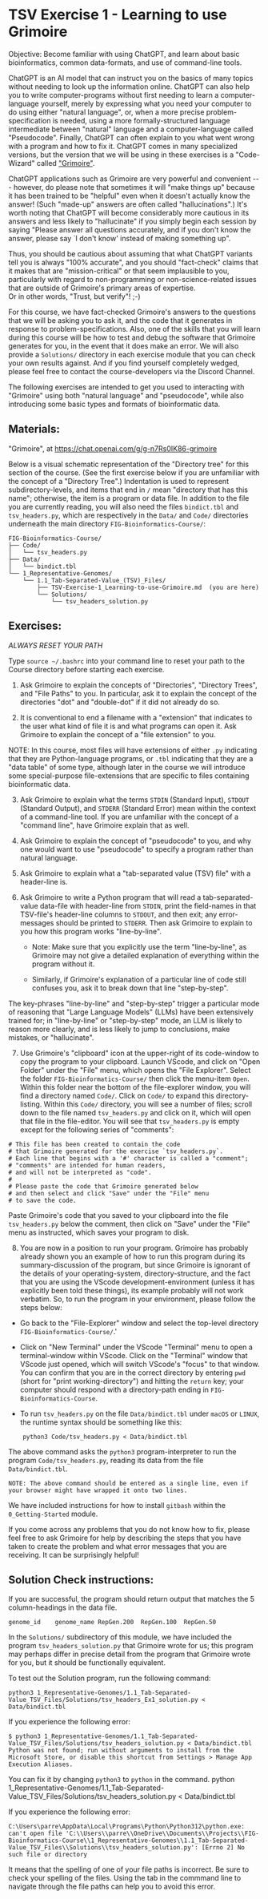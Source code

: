 # TSV Exercise 1 - Learning to use Grimoire

Objective: Become familiar with using ChatGPT, and learn about basic bioinformatics, common data-formats, and use of command-line tools.
 
ChatGPT is an AI model that can instruct you on the basics of many topics without needing to look up the information online. ChatGPT can also help you to write computer-programs without first needing to learn a computer-language yourself, merely by expressing what you need your computer to do using either "natural language", or, when a more precise problem-specification is needed, using a more formally-structured language intermediate between "natural" language and a computer-language called "Pseudocode".
Finally, ChatGPT can often explain to you what went wrong with a program and how to fix it. ChatGPT comes in many specialized versions, but the version that we will be using in these exercises is a "Code-Wizard" called ["Grimoire"](https://chat.openai.com/g/g-n7Rs0IK86-grimoire/).

ChatGPT applications such as Grimoire are very powerful and convenient --- however, do please note that sometimes it will "make things up" because it has been trained to be "helpful" even when it doesn't actually know the answer!
(Such "made-up" answers are often called "hallucinations".)
It's worth noting that ChatGPT will become considerably more cautious in its answers and less likely to "hallucinate" if you simply begin each session
by saying "Please answer all questions accurately, and if you don't know
the answer, please say `I don't know' instead of making something up".

Thus, you should be cautious about assuming that what ChatGPT variants tell you is always "100% accurate", and you should "fact-check" claims that it makes that are "mission-critical" or that seem implausible to you, particularly with regard
to non-programming or non-science-related issues that are outside of Grimoire's
primary areas of expertise.<br>
Or in other words, "Trust, but verify"! ;-)<br>

For this course, we have fact-checked Grimoire's answers to the questions
that we will be asking you to ask it, and the code that it generates
in response to problem-specifications.
Also, one of the skills that you will learn during this course will be
how to test and debug the software that Grimoire generates for you,
in the event that it does make an error.
We will also provide a `Solutions/` directory in each exercise module
that you can check your own results against. And if you find yourself
completely wedged, please feel free to contact the course-developers via the Discord Channel.

The following exercises are intended to get you used to interacting with "Grimoire" using both "natural language" and "pseudocode", while also introducing some basic types and formats of bioinformatic data.

## Materials: 

"Grimoire", at <https://chat.openai.com/g/g-n7Rs0IK86-grimoire>

Below is a visual schematic representation of the "Directory tree" for this section of the course. (See the first exercise below if you are unfamiliar with the concept of a "Directory Tree".) Indentation is used to represent subdirectory-levels, and items that end in `/` mean "directory that has this name"; otherwise, the item is a program or data file. In addition to the file you are currently reading, you will also need the files `bindict.tbl` and `tsv_headers.py`,
which are respectively in the `Data/` and `Code/` directories underneath the main directory `FIG-Bioinformatics-Course/`:

```
FIG-Bioinformatics-Course/
├── Code/
│   └── tsv_headers.py
├── Data/
│   └── bindict.tbl
└── 1_Representative-Genomes/
    └── 1.1_Tab-Separated-Value_(TSV)_Files/
        ├── TSV-Exercise-1_Learning-to-use-Grimoire.md  (you are here)
        └── Solutions/
            └── tsv_headers_solution.py
```

## Exercises: 

*ALWAYS RESET YOUR PATH* 

Type `source ~/.bashrc` into your command line to reset your path to the Course directory before starting each exercise.

1. Ask Grimoire to explain the concepts of "Directories", "Directory Trees", and "File Paths" to you. In particular, ask it to explain the concept of the directories "dot" and "double-dot" if it did not already do so.

2. It is conventional to end a filename with a "extension" that indicates to the user what kind of file it is and what programs can open it. Ask Grimoire to explain the concept of a "file extension" to you.

NOTE: In this course, most files will have extensions of either `.py` indicating that they are Python-language programs, or `.tbl` indicating that they are a "data table" of some type, although later in the course we will introduce some special-purpose file-extensions that are specific to files containing bioinformatic data. 

3. Ask Grimoire to explain what the terms `STDIN` (Standard Input), `STDOUT` (Standard Output), and `STDERR` (Standard Error) mean within the context of a command-line tool. If you are unfamiliar with the concept of a "command line", have Grimoire explain that as well.

4. Ask Grimoire to explain the concept of "pseudocode" to you, and why one would want to use "pseudocode" to specify a program rather than natural language.

5. Ask Grimoire to explain what a "tab-separated value (TSV) file" with a header-line is.

6. Ask Grimoire to write a Python program that will read a tab-separated-value data-file with header-line from `STDIN`, print the field-names in that TSV-file's header-line columns to `STDOUT`, and then exit; any error-messages should be printed to `STDERR`. Then ask Grimoire to explain to you how this program works "line-by-line".
    * Note: Make sure that you explicitly use the term "line-by-line", as Grimoire may not give a detailed explanation of everything within the program without it.

    * Similarly, if Grimoire's explanation of a particular line of code
    still confuses you, ask it to break down that line "step-by-step".

The key-phrases "line-by-line" and "step-by-step" trigger a particular mode of reasoning that "Large Language Models" (LLMs) have been extensively trained for; in "line-by-line" or "step-by-step" mode, an LLM is likely to reason more clearly, and is less likely to jump to conclusions, make mistakes, or "hallucinate".


7. Use Grimoire's "clipboard" icon at the upper-right of its code-window to copy the program to your clipboard. Launch VScode, and click on "Open Folder" under the "File" menu, which opens the "File Explorer". Select the folder `FIG-Bioinformatics-Course/` then click the menu-item `Open`. Within this folder near the bottom of the file-explorer window, you will find a directory named `Code/`. Click on `Code/` to expand this directory-listing. Within this `Code/` directory, you will see a number of files; scroll down to the file named `tsv_headers.py` and click on it, which will open that file in the file-editor. You will see that  `tsv_headers.py` is empty except for the following series of "comments":
```
# This file has been created to contain the code
# that Grimoire generated for the exercise `tsv_headers.py`.
# Each line that begins with a '#' character is called a "comment";
# "comments" are intended for human readers, 
# and will not be interpreted as "code".
#
# Please paste the code that Grimoire generated below
# and then select and click "Save" under the "File" menu
# to save the code.
```
Paste Grimoire's code that you saved to your clipboard into the file `tsv_headers.py` below the comment, then click on "Save" under the "File" menu as instructed, which saves your program to disk. 

8. You are now in a position to run your program.
Grimoire has probably already shown you an example of how to run this program during its summary-discussion of the program, but since Grimoire is ignorant of the details of your operating-system, directory-structure, and the fact that you are using the VScode development-environment (unless it has explicitly been told these things),   its example probably will not work verbatim. So, to run the program in your environment, please follow the steps below: 
* Go back to the "File-Explorer" window and select the top-level directory `FIG-Bioinformatics-Course/`.'

* Click on "New Terminal" under the VScode "Terminal" menu to open a terminal-window within VScode. Click on the "Terminal" window that VScode just opened, which will switch VScode's "focus" to that window. You can confirm that you are in the correct directory by entering `pwd` (short for "print working-directory") and hitting the `return` key; your computer should respond with a directory-path ending in `FIG-Bioinformatics-Course`.


* To run `tsv_headers.py` on the file `Data/bindict.tbl` under `macOS` or `LINUX`, the runtime syntax should be something like this:

```
    python3 Code/tsv_headers.py < Data/bindict.tbl
```

The above command asks the `python3` program-interpreter to run the program `Code/tsv_headers.py`, reading its data from the file `Data/bindict.tbl`.

```
NOTE: The above command should be entered as a single line, even if your browser might have wrapped it onto two lines.
```

We have included instructions for how to install `gitbash` within the `0_Getting-Started` module.

If you come across any problems that you do not know how to fix, please feel free to ask Grimoire for help by describing the steps that you have taken to create the problem and what error messages that you are receiving. It can be surprisingly helpful!


## Solution Check instructions:
If you are successful, the program should return output that matches the 5 column-headings in the data file.

```genome_id	genome_name	RepGen.200	RepGen.100	RepGen.50```

In the `Solutions/` subdirectory of this module, we have included the program `tsv_headers_solution.py` that Grimoire wrote for us; this program may perhaps differ in precise detail from the program that Grimoire wrote for you, but it should be functionally equivalent.

To test out the Solution program, run the following command:

```
python3 1_Representative-Genomes/1.1_Tab-Separated-Value_TSV_Files/Solutions/tsv_headers_Ex1_solution.py < Data/bindict.tbl
```

If you experience the following error:

```
$ python3 1_Representative-Genomes/1.1_Tab-Separated-Value_TSV_Files/Solutions/tsv_headers_solution.py < Data/bindict.tbl
Python was not found; run without arguments to install from the Microsoft Store, or disable this shortcut from Settings > Manage App Execution Aliases.
```
You can fix it by changing `python3` to `python` in the command.
python 1_Representative-Genomes/1.1_Tab-Separated-Value_TSV_Files/Solutions/tsv_headers_solution.py < Data/bindict.tbl

If you experience the following error:

```
C:\Users\parre\AppData\Local\Programs\Python\Python312\python.exe: can't open file 'C:\\Users\\parre\\OneDrive\\Documents\\Projects\\FIG-Bioinformatics-Course\\1_Representative-Genomes\\1.1_Tab-Separated-Value_TSV_Files\\Solutions\\tsv_headers_solution.py': [Errno 2] No such file or directory
```

It means that the spelling of one of your file paths is incorrect. Be sure to check your spelling of the files. Using the tab in the commmand line to navigate through the file paths can help you to avoid this error.
